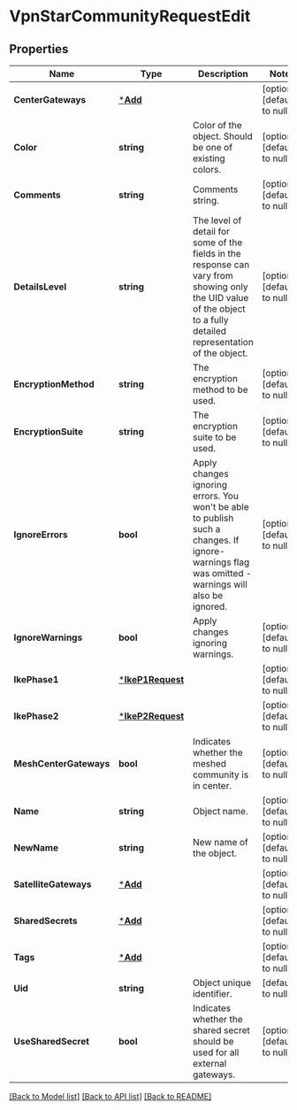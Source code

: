 # VpnStarCommunityRequestEdit

## Properties
Name | Type | Description | Notes
------------ | ------------- | ------------- | -------------
**CenterGateways** | [***Add**](add.md) |  | [optional] [default to null]
**Color** | **string** | Color of the object. Should be one of existing colors. | [optional] [default to null]
**Comments** | **string** | Comments string. | [optional] [default to null]
**DetailsLevel** | **string** | The level of detail for some of the fields in the response can vary from showing only the UID value of the object to a fully detailed representation of the object. | [optional] [default to null]
**EncryptionMethod** | **string** | The encryption method to be used. | [optional] [default to null]
**EncryptionSuite** | **string** | The encryption suite to be used. | [optional] [default to null]
**IgnoreErrors** | **bool** | Apply changes ignoring errors. You won&#39;t be able to publish such a changes. If ignore-warnings flag was omitted - warnings will also be ignored. | [optional] [default to null]
**IgnoreWarnings** | **bool** | Apply changes ignoring warnings. | [optional] [default to null]
**IkePhase1** | [***IkeP1Request**](IkeP1Request.md) |  | [optional] [default to null]
**IkePhase2** | [***IkeP2Request**](IkeP2Request.md) |  | [optional] [default to null]
**MeshCenterGateways** | **bool** | Indicates whether the meshed community is in center. | [optional] [default to null]
**Name** | **string** | Object name. | [optional] [default to null]
**NewName** | **string** | New name of the object. | [optional] [default to null]
**SatelliteGateways** | [***Add**](add.md) |  | [optional] [default to null]
**SharedSecrets** | [***Add**](add.md) |  | [optional] [default to null]
**Tags** | [***Add**](add.md) |  | [optional] [default to null]
**Uid** | **string** | Object unique identifier. | [default to null]
**UseSharedSecret** | **bool** | Indicates whether the shared secret should be used for all external gateways. | [optional] [default to null]

[[Back to Model list]](../README.md#documentation-for-models) [[Back to API list]](../README.md#documentation-for-api-endpoints) [[Back to README]](../README.md)


